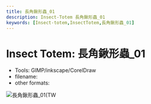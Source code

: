 ```yaml
---
title: 長角鍬形蟲_01
description: Insect-Totem 長角鍬形蟲_01
keywords: [Insect-totem,InsectTotem,長角鍬形蟲_01]
---
```


# Insect Totem: 長角鍬形蟲_01

* Tools: GIMP/inkscape/CorelDraw
* filename: 
* other formats:

![長角鍬形蟲_01(TW](/img/dragonfly_logo_tutorial.png "dragonfly_logo_tutorial.png")
 
